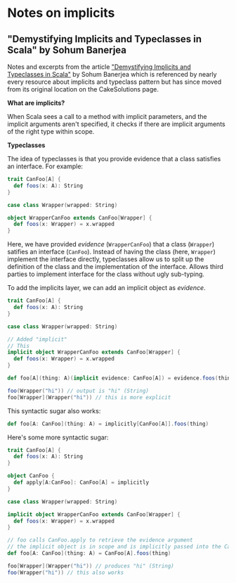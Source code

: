 # Notes on implicits

## "Demystifying Implicits and Typeclasses in Scala" by Sohum Banerjea

Notes and excerpts from the article ["Demystifying Implicits and Typeclasses in Scala"](http://web.archive.org/web/20171001150154/http://www.cakesolutions.net:80/teamblogs/demystifying-implicits-and-typeclasses-in-scala) by Sohum Banerjea which is
referenced by nearly every resource about implicits and typeclass pattern but has since moved from its original
location on the CakeSolutions page.

**What are implicits?**

When Scala sees a call to a method with implicit parameters, and the implicit arguments 
aren't specified, it checks if there are implicit arguments of the right type within scope.

**Typeclasses**

The idea of typeclasses is that you provide evidence that a class satisfies an interface.
For example:

```scala
trait CanFoo[A] { 
  def foos(x: A): String
}

case class Wrapper(wrapped: String)

object WrapperCanFoo extends CanFoo[Wrapper] { 
  def foos(x: Wrapper) = x.wrapped
}
```

Here, we have provided _evidence_ (`WrapperCanFoo`) that a class (`Wrapper`) satifies an interface (`CanFoo`).
Instead of having the class (here, `Wrapper`) implement the interface directly, typeclasses allow us to split
up the definition of the class and the implementation of the interface. Allows third parties to implement
interface for the class without ugly sub-typing.

To add the implicits layer, we can add an implicit object as _evidence_.

```scala
trait CanFoo[A] { 
  def foos(x: A): String
}

case class Wrapper(wrapped: String)

// Added "implicit"
// This  
implicit object WrapperCanFoo extends CanFoo[Wrapper] {
  def foos(x: Wrapper) = x.wrapped
}

def foo[A](thing: A)(implicit evidence: CanFoo[A]) = evidence.foos(thing)

foo(Wrapper("hi")) // output is "hi" (String)
foo[Wrapper](Wrapper("hi")) // this is more explicit
```

This syntactic sugar also works:

```scala
def foo[A: CanFoo](thing: A) = implicitly[CanFoo[A]].foos(thing)
```

Here's some more syntactic sugar:

```scala
trait CanFoo[A] { 
  def foos(x: A): String
}

object CanFoo {
  def apply[A:CanFoo]: CanFoo[A] = implicitly
}

case class Wrapper(wrapped: String)

implicit object WrapperCanFoo extends CanFoo[Wrapper] {
  def foos(x: Wrapper) = x.wrapped
}

// foo calls CanFoo.apply to retrieve the evidence argument
// the implicit object is in scope and is implicitly passed into the CanFoo.apply function 
def foo[A: CanFoo](thing: A) = CanFoo[A].foos(thing)

foo[Wrapper](Wrapper("hi")) // produces "hi" (String)
foo(Wrapper("hi")) // this also works
```
